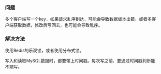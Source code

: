 ### 问题

多个客户端写一个key，如果请求乱序到达，可能会导致数据版本出错。或者多客户端获取数据，修改后写回去，也可能会导致乱序。

### 解决方法

使用Redis的乐观锁，或者使用分布式锁。

写入和读取MySQL数据时，都要带上时间戳。每次写之前，要通过时间戳判断能不能写。